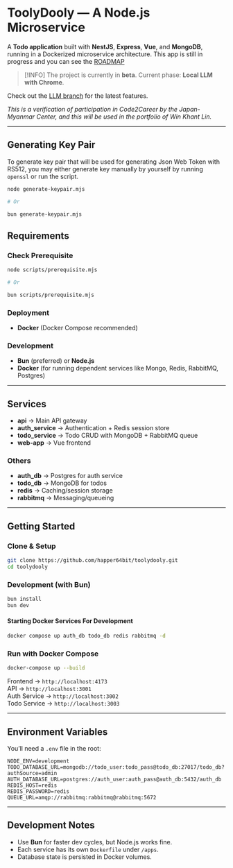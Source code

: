 # ToolyDooly — A Node.js Microservice  

A **Todo application** built with **NestJS**, **Express**, **Vue**, and **MongoDB**, running in a Dockerized microservice architecture. This app is still in progress and you can see the [ROADMAP](./ROADMAP.md)

> [!INFO]
> The project is currently in **beta**. Current phase: **Local LLM with Chrome**.

Check out the [LLM branch](https://github.com/happer64bit/toolydooly/tree/feat/llm) for the latest features.


*This is a verification of participation in Code2Career by the Japan-Myanmar Center, and this will be used in the portfolio of Win Khant Lin.*

---

## Generating Key Pair

To generate key pair that will be used for generating Json Web Token with RS512, you may either generate key manually by yourself by running `openssl` or run the script.

```sh
node generate-keypair.mjs

# Or

bun generate-keypair.mjs
```

## Requirements  

### Check Prerequisite

```sh
node scripts/prerequisite.mjs

# Or

bun scripts/prerequisite.mjs
```

### Deployment  
- **Docker** (Docker Compose recommended)  

### Development  
- **Bun** (preferred) or **Node.js**  
- **Docker** (for running dependent services like Mongo, Redis, RabbitMQ, Postgres)  

---

## Services  

- **api** → Main API gateway  
- **auth_service** → Authentication + Redis session store  
- **todo_service** → Todo CRUD with MongoDB + RabbitMQ queue  
- **web-app** → Vue frontend  

### Others

- **auth_db** → Postgres for auth service  
- **todo_db** → MongoDB for todos  
- **redis** → Caching/session storage  
- **rabbitmq** → Messaging/queueing  

---

## Getting Started  

### Clone & Setup  
```bash
git clone https://github.com/happer64bit/toolydooly.git
cd toolydooly
```

### Development (with Bun)  
```bash
bun install
bun dev
```

#### Starting Docker Services For Development
```bash
docker compose up auth_db todo_db redis rabbitmq -d
```

### Run with Docker Compose  
```bash
docker-compose up --build
```

Frontend → `http://localhost:4173`  
API → `http://localhost:3001`  
Auth Service → `http://localhost:3002`  
Todo Service → `http://localhost:3003`  

---

## Environment Variables  

You’ll need a `.env` file in the root:  

```env
NODE_ENV=development
TODO_DATABASE_URL=mongodb://todo_user:todo_pass@todo_db:27017/todo_db?authSource=admin
AUTH_DATABASE_URL=postgres://auth_user:auth_pass@auth_db:5432/auth_db
REDIS_HOST=redis
REDIS_PASSWORD=redis
QUEUE_URL=amqp://rabbitmq:rabbitmq@rabbitmq:5672
```

---

## Development Notes  
- Use **Bun** for faster dev cycles, but Node.js works fine.  
- Each service has its own `Dockerfile` under `/apps`.  
- Database state is persisted in Docker volumes.
